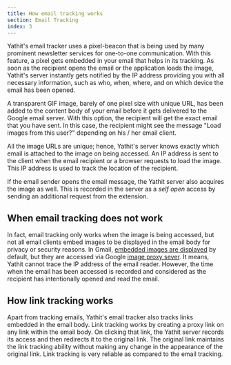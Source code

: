 ```yaml
---
title: How email tracking works
section: Email Tracking
index: 3
---
```




Yathit's email tracker uses a pixel-beacon that is being used by many prominent newsletter services for one-to-one communication. With this feature, a pixel gets embedded in your email that helps in its tracking. As soon as the recipient opens the email or the application loads the image, Yathit's server instantly gets notified by the IP address providing you with all necessary information, such as who, when, where, and on which device the email has been opened.

A transparent GIF image, barely of one pixel size with unique URL, has been added to the content body of your email before it gets delivered to the Google email server. With this option, the recipient will get the exact email that you have sent. In this case, the recipient might see the message "Load images from this user?" depending on his / her email client.

All the image URLs are unique; hence, Yathit's server knows exactly which email is attached to the image on being accessed. An IP address is sent to the client when the email recipient or a browser requests to load the image. This IP address is used to track the location of the recipient.

If the email sender opens the email message, the Yathit server also acquires the image as well. This is recorded in the server as a _self open_ access by sending an additional request from the extension.

## When email tracking does not work

In fact, email tracking only works when the image is being accessed, but not all email clients embed images to be displayed in the email body for privacy or security reasons. In Gmail, [embedded images are displayed](http://gmailblog.blogspot.sg/2013/12/images-now-showing.html) by default, but they are accessed via Google [image proxy sever](https://support.google.com/mail/answer/145919?p=display_images&rd=1). It means, Yathit cannot trace the IP address of the email reader. However, the time when the email has been accessed is recorded and considered as the recipient has intentionally opened and read the email.

## How link tracking works

Apart from tracking emails, Yathit's email tracker also tracks links embedded in the email body. Link tracking works by creating a proxy link on any link within the email body. On clicking that link, the Yathit server records its access and then redirects it to the original link. The original link maintains the link tracking ability without making any change in the appearance of the original link. Link tracking is very reliable as compared to the email tracking.


